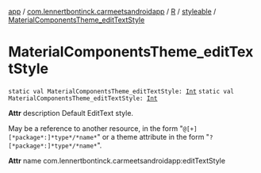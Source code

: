 [app](../../../index.md) / [com.lennertbontinck.carmeetsandroidapp](../../index.md) / [R](../index.md) / [styleable](index.md) / [MaterialComponentsTheme_editTextStyle](./-material-components-theme_edit-text-style.md)

# MaterialComponentsTheme_editTextStyle

`static val MaterialComponentsTheme_editTextStyle: `[`Int`](https://kotlinlang.org/api/latest/jvm/stdlib/kotlin/-int/index.html)
`static val MaterialComponentsTheme_editTextStyle: `[`Int`](https://kotlinlang.org/api/latest/jvm/stdlib/kotlin/-int/index.html)

**Attr**
description Default EditText style.

May be a reference to another resource, in the form "`@[+][*package*:]*type*/*name*`" or a theme attribute in the form "`?[*package*:]*type*/*name*`".

**Attr**
name com.lennertbontinck.carmeetsandroidapp:editTextStyle

